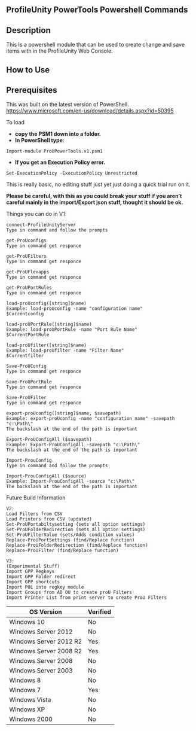 ## ProfileUnity PowerTools Powershell Commands

## Description <br>
This Is a powershell module that can be used to create change and save items with in the ProfileUnity Web Console.<br>

## How to Use <br>

## Prerequisites <br>
This was built on the latest version of PowerShell.<br>
https://www.microsoft.com/en-us/download/details.aspx?id=50395

To load 
- **copy the PSM1 down into a folder.**
- **In PowerShell type**:
````
Import-module ProUPowerTools.v1.psm1
````
- **If you get an Execution Policy error.**
````
Set-ExecutionPolicy -ExecutionPolicy Unrestricted
````
This is really basic, no editing stuff just yet just doing a quick trial run on it.

**Please be careful, with this as you could break your stuff if you aren’t careful mainly in the import/Export json stuff, thought it should be ok.**


Things you can do in V1:
````
connect-ProfileUnityServer
Type in command and follow the prompts

get-ProUconfigs
Type in command get responce

get-ProUFilters
Type in command get responce

get-ProUFlexapps
Type in command get responce

get-ProUPortRules
Type in command get responce

load-proUconfig([string]$name)
Example: load-proUconfig -name "configuration name"
$Currentconfig

load-proUPortRule([string]$name)
Example: load-proUPortRule -name "Port Rule Name"
$CurrentPortRule

load-proUfilter([string]$name)
Example: load-proUfilter -name "Filter Name"
$Currentfilter

Save-ProUConfig
Type in command get responce

Save-ProUPortRule
Type in command get responce

Save-ProUFilter
Type in command get responce

export-proUconfig([string]$name, $savepath)
Example: export-proUconfig -name "configuration name" -savepath "c:\Path\"
The backslash at the end of the path is important

Export-ProUConfigAll ($savepath)
Example: Export-ProUConfigAll -savepath "c:\Path\"
The backslash at the end of the path is important

Import-ProuConfig
Type in command and follow the prompts

Import-ProuConfigAll ($source)
Example: Import-ProuConfigAll -source "c:\Path\"
The backslash at the end of the path is important
````


Future Build Information<br>
````
V2:
Load Filters from CSV
Load Printers from CSV (updated)
Set-ProUPortabiltysetting (sets all option settings)
Set-ProUFolderRedirection (sets all option settings)
Set-ProUFilterValue (sets/Adds condition values)
Replace-ProUPortSettings (find/Replace function)
Replace-ProUFolderRedirection (find/Replace function)
Replace-ProUFilter (find/Replace function)
````
````
V3:
(Experimental Stuff)
Import GPP Regkeys
Import GPP Folder redirect
Import GPP shortcuts
Import POL into regkey module
Import Groups from AD OU to create proU Filters
Import Printer List from print server to create ProU Filters
````





| OS Version  | Verified |
| ------------- | ------------- |
|Windows 10 | No |
|Windows Server 2012 | No |
|Windows Server 2012 R2 | Yes |
|Windows Server 2008 R2 | Yes |
|Windows Server 2008 | No |
|Windows Server 2003 | No |
|Windows 8 | No |
|Windows 7 | Yes |
|Windows Vista | No |
|Windows XP | No |
|Windows 2000 | No |
